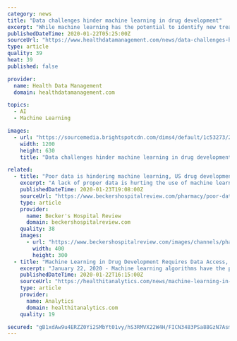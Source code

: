 ```yaml
---
category: news
title: "Data challenges hinder machine learning in drug development"
excerpt: "While machine learning has the potential to identify new treatments, reduce failure rates in clinical trials and improve drug development, a lack of high-quality data is hindering the use of the technology. That’s among the findings of a new report ..."
publishedDateTime: 2020-01-22T05:25:00Z
sourceUrl: "https://www.healthdatamanagement.com/news/data-challenges-hinder-machine-learning-in-drug-development"
type: article
quality: 39
heat: 39
published: false

provider:
  name: Health Data Management
  domain: healthdatamanagement.com

topics:
  - AI
  - Machine Learning

images:
  - url: "https://sourcemedia.brightspotcdn.com/dims4/default/1c53273/2147483647/strip/true/crop/4000x2100+0+284/resize/1200x630!/quality/90/?url=https%3A%2F%2Fsourcemedia.brightspotcdn.com%2Fb2%2Ffb%2F50858dbb4b34bc5539847a86c8c6%2Fdrug-research-090816-a.jpg"
    width: 1200
    height: 630
    title: "Data challenges hinder machine learning in drug development"

related:
  - title: "Poor data is hindering machine learning, US drug development, study says"
    excerpt: "A lack of proper data is hurting the use of machine learning to develop drugs, which could put U.S. drugmakers at a competitive disadvantage compared to other countries, according to a report from the U.S. Government Accountability Office and the National Academy of Medicine. Machine learning is a type of artificial intelligence that involves ..."
    publishedDateTime: 2020-01-23T19:08:00Z
    sourceUrl: "https://www.beckershospitalreview.com/pharmacy/poor-data-is-hindering-machine-learning-us-drug-development-study-says.html"
    type: article
    provider:
      name: Becker's Hospital Review
      domain: beckershospitalreview.com
    quality: 38
    images:
      - url: "https://www.beckershospitalreview.com/images/channels/pharmacy/3.jpg"
        width: 400
        height: 300
  - title: "Machine Learning in Drug Development Requires Data Access, Standards"
    excerpt: "January 22, 2020 - Machine learning algorithms have the potential to accelerate and refine the drug development process, but the industry should expand data access and create consistent data standards to ensure drug companies can fully leverage these tools, according to a report from the Government Accountability Office (GAO). Drug companies ..."
    publishedDateTime: 2020-01-22T16:15:00Z
    sourceUrl: "https://healthitanalytics.com/news/machine-learning-in-drug-development-requires-data-access-standards"
    type: article
    provider:
      name: Analytics
      domain: healthitanalytics.com
    quality: 19

secured: "gB1xdAw9u4ERZZ0Yi2SMbYt01vy/hS3RMVX22W4H/FICN3483PSa88GzN7Asm4LTwB6kPGLY2GacWxnlSwvgDblJMWcyM0Xtrf5XuaXKFA8NKxwT3nemm5eulWoBCb3+35F/VkZTbqFRwTJuHKS9LHpvI1HDl7vn1PT1nc34JU+FYWEtGP+jJItEBNfT+PA+/2E64ybp7LWYqM8SCv4Rehq6TD//cHRyKLxXQMrcNfxM2+xUix0N49DWTfU8Ta+JK4OZb9NNNKDPuub680tN6Wu+L3xHJnIH/cLg3m+mT8+jcYU9txfS+6HyKHD2/zg7vCQbPdfGQEujuNMpb6ESAIX4WIuRr+MHLhR1AXDserp1A+uKLuu10mwBDESgs1gzgMpWIMJ+uy15tEyxIGz970/Z1myjC1bQr9zSmfko7euoUM6yJ/EvaZZUiDpB1ye+UTybIW80k0SvevwjO3cKtA==;eY951LVuEirU/amZ8+AedA=="
---
```


